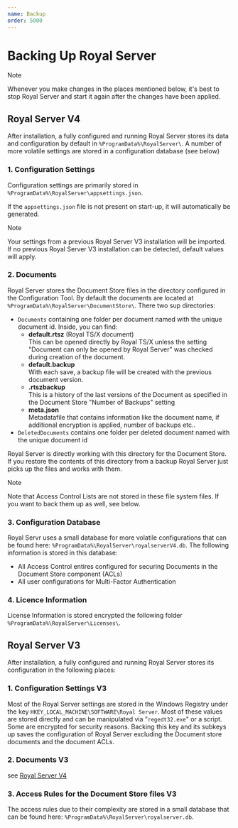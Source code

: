 ```yaml
---
name: Backup
order: 5000
---
```


# Backing Up Royal Server

> [!NOTE]
> Whenever you make changes in the places mentioned below, it's best to stop Royal Server and start it again after the changes have been applied.


## Royal Server V4

After installation, a fully configured and running Royal Server stores its data and configuration by default in `%ProgramData%\RoyalServer\`. 
A number of more volatile settings are stored in a configuration database (see below)

### 1. Configuration Settings

Configuration settings are primarily stored in `%ProgramData%\RoyalServer\appsettings.json`.

If the `appsettings.json` file is not present on start-up, it will automatically be generated.

> [!NOTE]
> Your settings from a previous Royal Server V3 installation will be imported. If no previous Royal Server V3 installation can be detected, default values will apply.

### 2. Documents

Royal Server stores the Document Store files in the directory configured in the Configuration Tool. By default the documents are located at `%ProgramData%\RoyalServer\DocumentStore\`.
There two sup directories:

* `Documents` containing one folder per document named with the unique document id. Inside, you can find:
  - **default.rtsz** (Royal TS/X document)  
    This can be opened directly by Royal TS/X unless the setting "Document can only be opened by Royal Server" was checked during creation of the document.
  - **default.backup**  
    With each save, a backup file will be created with the previous document version.
  - **<randomstring>.rtszbackup**  
    This is a history of the last versions of the Document as specified in the Document Store "Number of Backups" setting
  - **meta.json**  
    Metadatafile that contains information like the document name, if additional encryption is applied, number of backups etc..
* `DeletedDocuments` contains one folder per deleted document named with the unique document id

Royal Server is directly working with this directory for the Document Store. If you restore the contents of this directory from a backup Royal Server just picks up the files and works with them.

> [!NOTE]
> Note that Access Control Lists are not stored in these file system files. If you want to back them up as well, see below.

### 3. Configuration Database

Royal Servr uses a small database for more volatile configurations that can be found here: `%ProgramData%\RoyalServer\royalserverV4.db`.
The following information is stored in this database:
- All Access Control entires configured for securing Documents in the Document Store component (ACLs)
- All user configurations for Multi-Factor Authentication

### 4. Licence Information

License Information is stored encrypted the following folder `%ProgramData%\RoyalServer\Licenses\`.

## Royal Server V3
After installation, a fully configured and running Royal Server stores its configuration in the following places:

### 1. Configuration Settings V3

Most of the Royal Server settings are stored in the Windows Registry under the key `HKEY_LOCAL_MACHINE\SOFTWARE\Royal Server`. Most of these values are stored directly and can be manipulated via "`regedt32.exe`" or a script. Some are encrypted for security reasons. Backing this key and its subkeys up saves the configuration of Royal Server excluding the Document store documents and the document ACLs.

### 2. Documents V3

see [Royal Server V4](#2-documents)

### 3. Access Rules for the Document Store files V3

The access rules due to their complexity are stored in a small database that can be found here: `%ProgramData%\RoyalServer\royalserver.db`.
